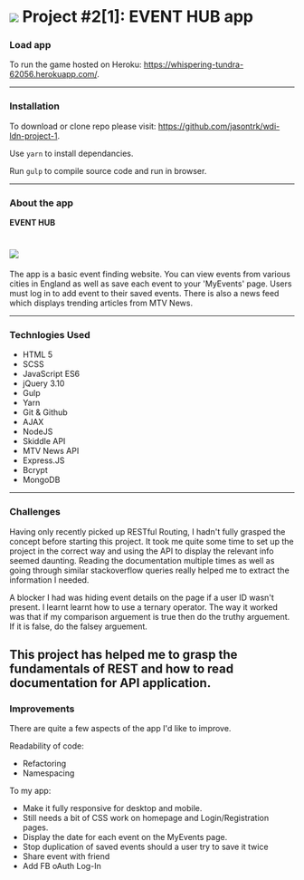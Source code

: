 # ![](https://ga-dash.s3.amazonaws.com/production/assets/logo-9f88ae6c9c3871690e33280fcf557f33.png) Project #2[1]: EVENT HUB app


### Load app
To run the game hosted on Heroku: https://whispering-tundra-62056.herokuapp.com/.

----
### Installation

To download or clone repo please visit:
https://github.com/jasontrk/wdi-ldn-project-1.

Use ```yarn``` to install dependancies.

Run ```gulp``` to compile source code and run in browser.

---

### About the app

**EVENT HUB**
# ![](https://s3-eu-west-1.amazonaws.com/wdi27imageupload/Screen+Shot+2017-08-17+at+22.24.34.png)

The app is a basic event finding website. You can view events from various cities in England as well as save each event to your 'MyEvents' page. Users must log in to add event to their saved events. There is also a news feed which displays trending articles from MTV News. 

---

### Technlogies Used

* HTML 5
* SCSS
* JavaScript ES6
* jQuery 3.10
* Gulp
* Yarn
* Git & Github
* AJAX
* NodeJS
* Skiddle API
* MTV News API
* Express.JS
* Bcrypt
* MongoDB

---

### Challenges

Having only recently picked up RESTful Routing, I hadn't fully grasped the concept before starting this project. It took me quite some time to set up the project in the correct way and using the API to display the relevant info seemed daunting. Reading the documentation multiple times as well as going through similar stackoverflow queries really helped me to extract the information I needed.

A blocker I had was hiding event details on the page if a user ID wasn't present. I learnt learnt how to use a ternary operator. The way it worked was that if my comparison arguement is true then do the truthy arguement. If it is false, do the falsey arguement. 

This project has helped me to grasp the fundamentals of REST and how to read documentation for API application.
---

### Improvements

There are quite a few aspects of the app I'd like to improve. 

Readability of code:
* Refactoring
* Namespacing

To my app:
* Make it fully responsive for desktop and mobile. 
* Still needs a bit of CSS work on homepage and Login/Registration pages. 
* Display the date for each event on the MyEvents page.
* Stop duplication of saved events should a user try to save it twice
* Share event with friend
* Add FB oAuth Log-In
